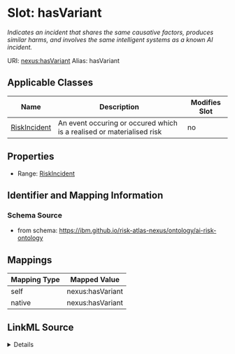 

# Slot: hasVariant


_Indicates an incident that shares the same causative factors, produces similar harms, and involves the same intelligent systems as a known AI incident._





URI: [nexus:hasVariant](https://ibm.github.io/risk-atlas-nexus/ontology/hasVariant)
Alias: hasVariant

<!-- no inheritance hierarchy -->





## Applicable Classes

| Name | Description | Modifies Slot |
| --- | --- | --- |
| [RiskIncident](RiskIncident.md) | An event occuring or occured which is a realised or materialised risk |  no  |







## Properties

* Range: [RiskIncident](RiskIncident.md)





## Identifier and Mapping Information







### Schema Source


* from schema: https://ibm.github.io/risk-atlas-nexus/ontology/ai-risk-ontology




## Mappings

| Mapping Type | Mapped Value |
| ---  | ---  |
| self | nexus:hasVariant |
| native | nexus:hasVariant |




## LinkML Source

<details>
```yaml
name: hasVariant
description: Indicates an incident that shares the same causative factors, produces
  similar harms, and involves the same intelligent systems as a known AI incident.
from_schema: https://ibm.github.io/risk-atlas-nexus/ontology/ai-risk-ontology
rank: 1000
domain: RiskIncident
alias: hasVariant
domain_of:
- RiskIncident
range: RiskIncident

```
</details>
